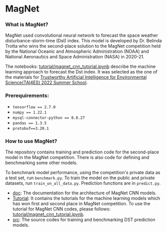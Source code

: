 # MagNet

### What is MagNet?
MagNet used convolutional neural network to 
forecast the space weather disturbance-storm-time (Dst) index. 
This model is developed by Dr. Belinda Trotta who wins the second-place solution 
to the MagNet competition held by 
the National Oceanic and Atmospheric Administration (NOAA) and National Aeronautics and 
Space Administration (NASA) in 2020-21.

The notebooks: [tutorial/magnet_cnn_tutorial.ipynb](https://github.com/liyo6397/MagNet/blob/explainable_ai/tutorials/magnet_cnn_tutorial.ipynb) 
describe the machine learning approach to forecast the Dst index. It was selected 
as the one of the materials for [Trustworthy Artificial Intelligence for Environmental Science(TAI4ES) 2022 
Summer School](https://www2.cisl.ucar.edu/events/tai4es-2022-summer-school). 
### Prerequirements:
- `tensorflow == 2.7.0`
- `numpy == 1.22.1`
- `mysql-connector-python == 8.0.27`
- `pandas == 1.3.5`
- `protobuf==3.20.1`


### How to use MagNet?

The repository contains training and prediction code for the second-place model in the MagNet competition.
There is also code for defining and benchmarking some other models.

To benchmark model performance, using the competition's private data as a test set, run `benchmark.py`.
To train the model on the public and private datasets, run `train_on_all_data.py`.
Prediction functions are in `predict.py`.


- [doc](https://github.com/liyo6397/MagNet/tree/master/doc): The documentation for the architecture of MagNet CNN models.
- [Tutorial](https://github.com/liyo6397/MagNet/tree/explainable_ai/tutorials): It contains the tutorials for the machine learning models which has won first
and second place in MagNet competition. To use the tutorial for MagNet CNN codes, please follows: [tutorial/magnet_cnn_tutorial.ipynb](https://github.com/liyo6397/MagNet/blob/explainable_ai/tutorials/magnet_cnn_tutorial.ipynb).
- [src](https://github.com/liyo6397/MagNet/tree/explainable_ai/src): The source codes for training and benchmarking DST prediction models.